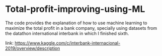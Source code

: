 # Total-profit-improving-using-ML
The code provides the explanation of how to use machine learning to maximize the total profit in a bank company, specially using datasets from the datathon international interbank in which I finished sixth.

link: https://www.kaggle.com/c/interbank-internacional-2019/overview/description
